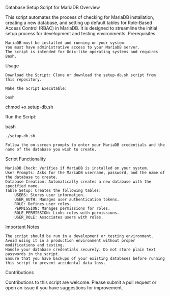 Database Setup Script for MariaDB
Overview

This script automates the process of checking for MariaDB installation, creating a new database, and setting up default tables for Role-Based Access Control (RBAC) in MariaDB. It is designed to streamline the initial setup process for development and testing environments.
Prerequisites

    MariaDB must be installed and running on your system.
    You must have administrative access to your MariaDB server.
    The script is intended for Unix-like operating systems and requires Bash.

Usage

    Download the Script: Clone or download the setup-db.sh script from this repository.

    Make the Script Executable:

    bash

chmod +x setup-db.sh

Run the Script:

bash

    ./setup-db.sh

    Follow the on-screen prompts to enter your MariaDB credentials and the name of the database you wish to create.

Script Functionality

    MariaDB Check: Verifies if MariaDB is installed on your system.
    User Prompts: Asks for the MariaDB username, password, and the name of the database to create.
    Database Creation: Automatically creates a new database with the specified name.
    Table Setup: Creates the following tables:
        USERS: Stores user information.
        USER_AUTH: Manages user authentication tokens.
        ROLE: Defines user roles.
        PERMISSION: Manages permissions for roles.
        ROLE_PERMISSION: Links roles with permissions.
        USER_ROLE: Associates users with roles.

Important Notes

    The script should be run in a development or testing environment. Avoid using it in a production environment without proper modifications and testing.
    Handle your database credentials securely. Do not store plain text passwords in the script.
    Ensure that you have backups of your existing databases before running this script to prevent accidental data loss.

Contributions

Contributions to this script are welcome. Please submit a pull request or open an issue if you have suggestions for improvement.
